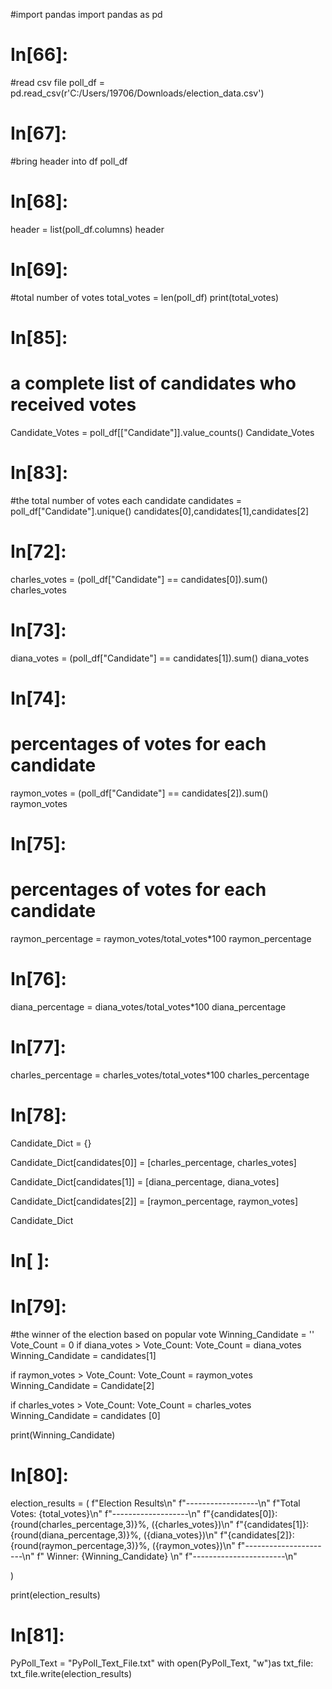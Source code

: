 #import pandas
import pandas as pd


# In[66]:


#read csv file
poll_df = pd.read_csv(r'C:/Users/19706/Downloads/election_data.csv')


# In[67]:


#bring header into df
poll_df


# In[68]:


header = list(poll_df.columns)
header


# In[69]:


#total number of votes
total_votes = len(poll_df)
print(total_votes)


# In[85]:


# a complete list of candidates who received votes
Candidate_Votes = poll_df[["Candidate"]].value_counts()
Candidate_Votes


# In[83]:


#the total number of votes each candidate
candidates = poll_df["Candidate"].unique()
candidates[0],candidates[1],candidates[2]


# In[72]:


charles_votes = (poll_df["Candidate"] == candidates[0]).sum()
charles_votes


# In[73]:


diana_votes = (poll_df["Candidate"] == candidates[1]).sum()
diana_votes


# In[74]:


# percentages of votes for each candidate
raymon_votes = (poll_df["Candidate"] == candidates[2]).sum()
raymon_votes


# In[75]:


# percentages of votes for each candidate
raymon_percentage = raymon_votes/total_votes*100
raymon_percentage


# In[76]:


diana_percentage = diana_votes/total_votes*100
diana_percentage


# In[77]:


charles_percentage = charles_votes/total_votes*100
charles_percentage


# In[78]:


Candidate_Dict = {}

Candidate_Dict[candidates[0]] = [charles_percentage, charles_votes]

Candidate_Dict[candidates[1]] = [diana_percentage, diana_votes]

Candidate_Dict[candidates[2]] = [raymon_percentage, raymon_votes]

Candidate_Dict


# In[ ]:





# In[79]:


#the winner of the election based on popular vote
Winning_Candidate = ''
Vote_Count = 0
if diana_votes > Vote_Count:
    Vote_Count = diana_votes
    Winning_Candidate = candidates[1] 

if raymon_votes > Vote_Count:
    Vote_Count = raymon_votes
    Winning_Candidate = Candidate[2] 

if charles_votes > Vote_Count:
    Vote_Count = charles_votes
    Winning_Candidate = candidates [0]
    
    
print(Winning_Candidate)


# In[80]:


election_results = (
    f"Election Results\n"
    f"------------------\n"
    f"Total Votes: {total_votes}\n"
    f"-------------------\n"
    f"{candidates[0]}:{round(charles_percentage,3)}%,  ({charles_votes})\n"
    f"{candidates[1]}:{round(diana_percentage,3)}%,  ({diana_votes})\n"
    f"{candidates[2]}:{round(raymon_percentage,3)}%,  ({raymon_votes})\n"
    f"----------------------\n"
    f" Winner: {Winning_Candidate} \n"
    f"-----------------------\n"


)

print(election_results)


# In[81]:


PyPoll_Text = "PyPoll_Text_File.txt"
with open(PyPoll_Text, "w")as txt_file:
    txt_file.write(election_results)

